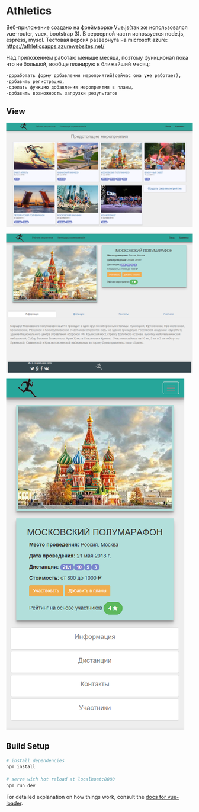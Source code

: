# Athletics

Веб-приложение создано на фреймворке Vue.js(так же использовался vue-router, vuex, bootstrap 3). В серверной части испоьзуется node.js, espress, mysql. 
Тестовая версия развернута на microsoft azure: https://athleticsapps.azurewebsites.net/

Над приложением работаю меньше месяца, поэтому функционал пока что не большой, вообще планирую в ближайший месяц:
```
-доработать форму добавления мероприятий(сейчас она уже работает),
-добавить регистрацию,
-сделать функцию добавления мероприятия в планы,
-добавить возможность загрузки результатов
```
## View
![Screenshot](upcomingEvent.png)

![Screenshot](athleticsEvent.png)

![Screenshot](mobEvent.PNG)

## Build Setup

``` bash
# install dependencies
npm install

# serve with hot reload at localhost:8080
npm run dev

```

For detailed explanation on how things work, consult the [docs for vue-loader](http://vuejs.github.io/vue-loader).
